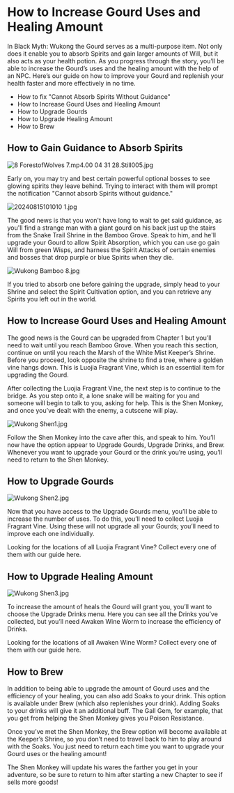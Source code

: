 # How to Increase Gourd Uses and Healing Amount

In Black Myth: Wukong the Gourd serves as a multi-purpose item. Not only does it enable you to absorb Spirits and gain larger amounts of Will, but it also acts as your health potion. As you progress through the story, you’ll be able to increase the Gourd’s uses and the healing amount with the help of an NPC. Here’s our guide on how to improve your Gourd and replenish your health faster and more effectively in no time. 

* How to fix "Cannot Absorb Spirits Without Guidance"
* How to Increase Gourd Uses and Healing Amount
* How to Upgrade Gourds
* How to Upgrade Healing Amount
* How to Brew

## How to Gain Guidance to Absorb Spirits

![8 ForestofWolves 7.mp4.00 04 31 28.Still005.jpg](https://oyster.ignimgs.com/mediawiki/apis.ign.com/black-myth-wukong/5/50/8_ForestofWolves_7.mp4.00_04_31_28.Still005.jpg)

Early on, you may try and best certain powerful optional bosses to see glowing spirits they leave behind. Trying to interact with them will prompt the notification "Cannot absorb Spirits without guidance." 

![20240815101010 1.jpg](https://oyster.ignimgs.com/mediawiki/apis.ign.com/black-myth-wukong/c/c9/20240815101010_1.jpg)

The good news is that you won't have long to wait to get said guidance, as you'll find a strange man with a giant gourd on his back just up the stairs from the Snake Trail Shrine in the Bamboo Grove. Speak to him, and he'll upgrade your Gourd to allow Spirit Absorption, which you can use go gain Will from green Wisps, and harness the Spirit Attacks of certain enemies and bosses that drop purple or blue Spirits when they die. 

![Wukong Bamboo 8.jpg](https://oyster.ignimgs.com/mediawiki/apis.ign.com/black-myth-wukong/c/c7/Wukong_Bamboo_8.jpg)

If you tried to absorb one before gaining the upgrade, simply head to your Shrine and select the Spirit Cultivation option, and you can retrieve any Spirits you left out in the world. 

## How to Increase Gourd Uses and Healing Amount

The good news is the Gourd can be upgraded from Chapter 1 but you’ll need to wait until you reach Bamboo Grove. When you reach this section, continue on until you reach the Marsh of the White Mist Keeper’s Shrine. Before you proceed, look opposite the shrine to find a tree, where a golden vine hangs down. This is Luojia Fragrant Vine, which is an essential item for upgrading the Gourd. 

After collecting the Luojia Fragrant Vine, the next step is to continue to the bridge. As you step onto it, a lone snake will be waiting for you and someone will begin to talk to you, asking for help. This is the Shen Monkey, and once you’ve dealt with the enemy, a cutscene will play. 

![Wukong Shen1.jpg](https://oyster.ignimgs.com/mediawiki/apis.ign.com/black-myth-wukong/0/0f/Wukong_Shen1.jpg)

Follow the Shen Monkey into the cave after this, and speak to him. You’ll now have the option appear to Upgrade Gourds, Upgrade Drinks, and Brew. Whenever you want to upgrade your Gourd or the drink you’re using, you’ll need to return to the Shen Monkey. 

## How to Upgrade Gourds

![Wukong Shen2.jpg](https://oyster.ignimgs.com/mediawiki/apis.ign.com/black-myth-wukong/6/64/Wukong_Shen2.jpg)

Now that you have access to the Upgrade Gourds menu, you’ll be able to increase the number of uses. To do this, you’ll need to collect Luojia Fragrant Vine. Using these will not upgrade all your Gourds; you’ll need to improve each one individually. 

Looking for the locations of all Luojia Fragrant Vine? Collect every one of them with our guide here. 

## How to Upgrade Healing Amount

![Wukong Shen3.jpg](https://oyster.ignimgs.com/mediawiki/apis.ign.com/black-myth-wukong/3/35/Wukong_Shen3.jpg)

To increase the amount of heals the Gourd will grant you, you’ll want to choose the Upgrade Drinks menu. Here you can see all the Drinks you’ve collected, but you’ll need Awaken Wine Worm to increase the efficiency of Drinks. 

Looking for the locations of all Awaken Wine Worm? Collect every one of them with our guide here. 

## How to Brew

In addition to being able to upgrade the amount of Gourd uses and the efficiency of your healing, you can also add Soaks to your drink. This option is available under Brew (which also replenishes your drink). Adding Soaks to your drinks will give it an additional buff. The Gall Gem, for example, that you get from helping the Shen Monkey gives you Poison Resistance. 

Once you’ve met the Shen Monkey, the Brew option will become available at the Keeper’s Shrine, so you don’t need to travel back to him to play around with the Soaks. You just need to return each time you want to upgrade your Gourd uses or the healing amount! 

The Shen Monkey will update his wares the farther you get in your adventure, so be sure to return to him after starting a new Chapter to see if sells more goods!
